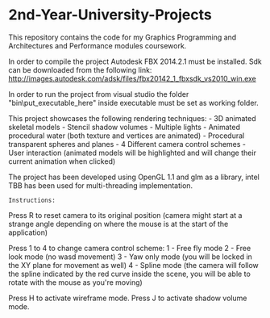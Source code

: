 # 2nd-Year-University-Projects
This repository contains the code for my Graphics Programming and Architectures and Performance modules coursework.

In order to compile the project Autodesk FBX 2014.2.1 must be installed.
Sdk can be downloaded from the following link: http://images.autodesk.com/adsk/files/fbx20142_1_fbxsdk_vs2010_win.exe

In order to run the project from visual studio the folder "bin\put_executable_here" inside executable must be set as working folder.

This project showcases the following rendering techniques:
	- 3D animated skeletal models
	- Stencil shadow volumes
	- Multiple lights
	- Animated procedural water (both texture and vertices are animated)
	- Procedural transparent spheres and planes
	- 4 Different camera control schemes
	- User interaction (animated models will be highlighted and will change their current animation when clicked)
	
The project has been developed using OpenGL 1.1 and glm as a library, intel TBB has been used for multi-threading implementation.
	
	Instructions:
	
Press R to reset camera to its original position (camera might start at a strange angle depending on where the mouse is at the start of the application)

Press 1 to 4 to change camera control scheme:
1 - Free fly mode
2 - Free look mode (no wasd movement)
3 - Yaw only mode (you will be locked in the XY plane for movement as well)
4 - Spline mode (the camera will follow the spline indicated by the red curve inside the scene, you will be able to rotate with the mouse as you're moving)

Press H to activate wireframe mode.
Press J to activate shadow volume mode.
